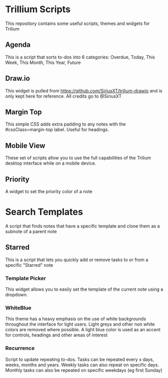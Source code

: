# Trillium Scripts

This repository contains some useful scripts, themes and widgets for Trilium

## Agenda
This is a script that sorts to-dos into 6 categories: Overdue, Today, This Week, This Month, This Year, Future

## Draw.io
This widget is pulled from https://github.com/SiriusXT/trilium-drawio and is only kept here for reference. All credits go to @SiriusXT

## Margin Top
This simple CSS adds extra padding to any notes with the #cssClass=margin-top label. Useful for headings.

## Mobile View
These set of scripts allow you to use the full capabilities of the Trilium desktop interface while on a mobile device.

## Priority
A widget to set the priority color of a note

# Search Templates
A script that finds notes that have a specific template and clone them as a subnote of a parent note

## Starred
This is a script that lets you quickly add or remove tasks to or from a specific "Starred" note

### Template Picker
This widget allows you to easily set the template of the current note using a dropdown. 

### WhiteBlue
This theme has a heavy emphasis on the use of white backgrounds throughout the interface for light users. Light greys and other non white colors are removed where possible. A light blue color is used as an accent for controls, headings and other areas of interest

### Recurrence
Script to update repeating to-dos. Tasks can be repeated every x days, weeks, months and years. Weekly tasks can also repeat on specific days. Monthly tasks can also be repeated on specific weekdays (eg first Sunday)
